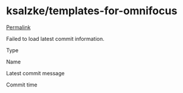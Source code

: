 # ksalzke/templates-for-omnifocus

 [Permalink](https://github.com/ksalzke/templates-for-omnifocus/tree/1619ed3a192d9f548ec34002ef704199196e2ca5/Resources)

 Failed to load latest commit information.

Type

Name

Latest commit message

Commit time


